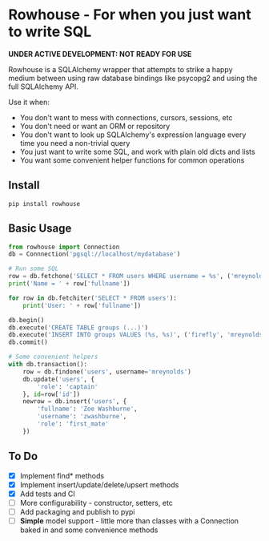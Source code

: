 # Rowhouse - For when you just want to write SQL

**UNDER ACTIVE DEVELOPMENT: NOT READY FOR USE**

Rowhouse is a SQLAlchemy wrapper that attempts to strike a happy medium between using raw database bindings like
psycopg2 and using the full SQLAlchemy API.

Use it when:

* You don't want to mess with connections, cursors, sessions, etc
* You don't need or want an ORM or repository
* You don't want to look up SQLAlchemy's expression language every time you need a non-trivial query
* You just want to write some SQL, and work with plain old dicts and lists
* You want some convenient helper functions for common operations

## Install

```
pip install rowhouse
```

## Basic Usage

```python
from rowhouse import Connection
db = Connnection('pgsql://localhost/mydatabase')

# Run some SQL
row = db.fetchone('SELECT * FROM users WHERE username = %s', ('mreynolds',))
print('Name = ' + row['fullname'])

for row in db.fetchiter('SELECT * FROM users'):
    print('User: ' + row['fullname'])

db.begin()
db.execute('CREATE TABLE groups (...)')
db.execute('INSERT INTO groups VALUES (%s, %s)', ('firefly', 'mreynolds'))
db.commit()

# Some convenient helpers
with db.transaction():
    row = db.findone('users', username='mreynolds')
    db.update('users', {
        'role': 'captain'
    }, id=row['id'])
    newrow = db.insert('users', {
        'fullname': 'Zoe Washburne',
        'username': 'zwashburne',
        'role': 'first_mate'
    })
```


## To Do

- [x] Implement find* methods
- [x] Implement insert/update/delete/upsert methods
- [x] Add tests and CI
- [ ] More configurability - constructor, setters, etc
- [ ] Add packaging and publish to pypi
- [ ] **Simple** model support - little more than classes with a Connection baked in and some convenience methods
